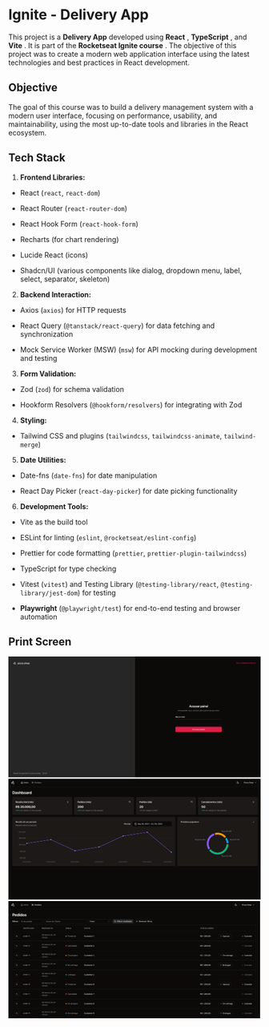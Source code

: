 # Ignite - Delivery App 
This project is a **Delivery App**  developed using **React** , **TypeScript** , and **Vite** . It is part of the **Rocketseat Ignite course** . The objective of this project was to create a modern web application interface using the latest technologies and best practices in React development.
## Objective 

The goal of this course was to build a delivery management system with a modern user interface, focusing on performance, usability, and maintainability, using the most up-to-date tools and libraries in the React ecosystem.

## Tech Stack 
 
1. **Frontend Libraries:**  
  - React (`react`, `react-dom`)
 
  - React Router (`react-router-dom`)
 
  - React Hook Form (`react-hook-form`)

  - Recharts (for chart rendering)

  - Lucide React (icons)

  - Shadcn/UI (various components like dialog, dropdown menu, label, select, separator, skeleton)
 
2. **Backend Interaction:**  
  - Axios (`axios`) for HTTP requests
 
  - React Query (`@tanstack/react-query`) for data fetching and synchronization
 
  - Mock Service Worker (MSW) (`msw`) for API mocking during development and testing
 
3. **Form Validation:**  
  - Zod (`zod`) for schema validation
 
  - Hookform Resolvers (`@hookform/resolvers`) for integrating with Zod
 
4. **Styling:**  
  - Tailwind CSS and plugins (`tailwindcss`, `tailwindcss-animate`, `tailwind-merge`)
 
5. **Date Utilities:**  
  - Date-fns (`date-fns`) for date manipulation
 
  - React Day Picker (`react-day-picker`) for date picking functionality
 
6. **Development Tools:** 
  - Vite as the build tool
 
  - ESLint for linting (`eslint`, `@rocketseat/eslint-config`)
 
  - Prettier for code formatting (`prettier`, `prettier-plugin-tailwindcss`)

  - TypeScript for type checking
 
  - Vitest (`vitest`) and Testing Library (`@testing-library/react`, `@testing-library/jest-dom`) for testing
 
  - **Playwright**  (`@playwright/test`) for end-to-end testing and browser automation
  
## Print Screen
![SignIn](./public/sign-in.png)
![Dashboard](./public/dashboard.png)
![Orders](./public/orders.png)